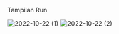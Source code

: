 Tampilan Run

![2022-10-22 (1)](https://user-images.githubusercontent.com/106325779/197346257-58caeadd-b7ad-40e0-a3bb-a8eaabf16295.png)
![2022-10-22 (2)](https://user-images.githubusercontent.com/106325779/197346256-bc8c188d-2445-49b6-8cca-0bc66df52a27.png)
